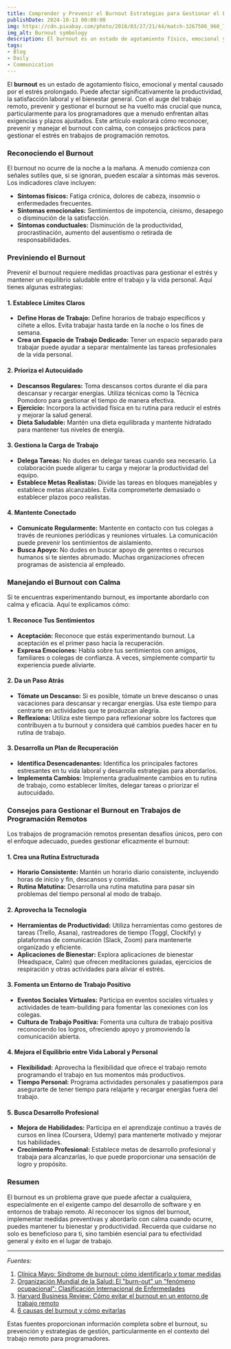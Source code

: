 ```yaml
---
title: Comprender y Prevenir el Burnout Estrategias para Gestionar el Estrés en el Trabajo Remoto
publishDate: 2024-10-13 00:00:00
img: https://cdn.pixabay.com/photo/2018/03/27/21/44/match-3267506_960_720.jpg
img_alt: Burnout symbology
description: El burnout es un estado de agotamiento físico, emocional y mental causado por el estrés prolongado. Puede afectar significativamente la productividad, la satisfacción laboral y el bienestar general.
tags: 
- Blog
- Daily
- Communication
---
```


El **burnout** es un estado de agotamiento físico, emocional y mental causado por el estrés prolongado. Puede afectar significativamente la productividad, la satisfacción laboral y el bienestar general. Con el auge del trabajo remoto, prevenir y gestionar el burnout se ha vuelto más crucial que nunca, particularmente para los programadores que a menudo enfrentan altas exigencias y plazos ajustados. Este artículo explorará cómo reconocer, prevenir y manejar el burnout con calma, con consejos prácticos para gestionar el estrés en trabajos de programación remotos.

### Reconociendo el Burnout

El burnout no ocurre de la noche a la mañana. A menudo comienza con señales sutiles que, si se ignoran, pueden escalar a síntomas más severos. Los indicadores clave incluyen:

- **Síntomas físicos:** Fatiga crónica, dolores de cabeza, insomnio o enfermedades frecuentes.
- **Síntomas emocionales:** Sentimientos de impotencia, cinismo, desapego o disminución de la satisfacción.
- **Síntomas conductuales:** Disminución de la productividad, procrastinación, aumento del ausentismo o retirada de responsabilidades.

### Previniendo el Burnout

Prevenir el burnout requiere medidas proactivas para gestionar el estrés y mantener un equilibrio saludable entre el trabajo y la vida personal. Aquí tienes algunas estrategias:

#### 1\. Establece Límites Claros

- **Define Horas de Trabajo:** Define horarios de trabajo específicos y cíñete a ellos. Evita trabajar hasta tarde en la noche o los fines de semana.
- **Crea un Espacio de Trabajo Dedicado:** Tener un espacio separado para trabajar puede ayudar a separar mentalmente las tareas profesionales de la vida personal.

#### 2\. Prioriza el Autocuidado

- **Descansos Regulares:** Toma descansos cortos durante el día para descansar y recargar energías. Utiliza técnicas como la Técnica Pomodoro para gestionar el tiempo de manera efectiva.
- **Ejercicio:** Incorpora la actividad física en tu rutina para reducir el estrés y mejorar la salud general.
- **Dieta Saludable:** Mantén una dieta equilibrada y mantente hidratado para mantener tus niveles de energía.

#### 3\. Gestiona la Carga de Trabajo

- **Delega Tareas:** No dudes en delegar tareas cuando sea necesario. La colaboración puede aligerar tu carga y mejorar la productividad del equipo.
- **Establece Metas Realistas:** Divide las tareas en bloques manejables y establece metas alcanzables. Evita comprometerte demasiado o establecer plazos poco realistas.

#### 4\. Mantente Conectado

- **Comunícate Regularmente:** Mantente en contacto con tus colegas a través de reuniones periódicas y reuniones virtuales. La comunicación puede prevenir los sentimientos de aislamiento.
- **Busca Apoyo:** No dudes en buscar apoyo de gerentes o recursos humanos si te sientes abrumado. Muchas organizaciones ofrecen programas de asistencia al empleado.

### Manejando el Burnout con Calma

Si te encuentras experimentando burnout, es importante abordarlo con calma y eficacia. Aquí te explicamos cómo:

#### 1\. Reconoce Tus Sentimientos

- **Aceptación:** Reconoce que estás experimentando burnout. La aceptación es el primer paso hacia la recuperación.
- **Expresa Emociones:** Habla sobre tus sentimientos con amigos, familiares o colegas de confianza. A veces, simplemente compartir tu experiencia puede aliviarte.

#### 2\. Da un Paso Atrás

- **Tómate un Descanso:** Si es posible, tómate un breve descanso o unas vacaciones para descansar y recargar energías. Usa este tiempo para centrarte en actividades que te produzcan alegría.
- **Reflexiona:** Utiliza este tiempo para reflexionar sobre los factores que contribuyen a tu burnout y considera qué cambios puedes hacer en tu rutina de trabajo.

#### 3\. Desarrolla un Plan de Recuperación

- **Identifica Desencadenantes:** Identifica los principales factores estresantes en tu vida laboral y desarrolla estrategias para abordarlos.
- **Implementa Cambios:** Implementa gradualmente cambios en tu rutina de trabajo, como establecer límites, delegar tareas o priorizar el autocuidado.

### Consejos para Gestionar el Burnout en Trabajos de Programación Remotos

Los trabajos de programación remotos presentan desafíos únicos, pero con el enfoque adecuado, puedes gestionar eficazmente el burnout:

#### 1\. Crea una Rutina Estructurada

- **Horario Consistente:** Mantén un horario diario consistente, incluyendo horas de inicio y fin, descansos y comidas.
- **Rutina Matutina:** Desarrolla una rutina matutina para pasar sin problemas del tiempo personal al modo de trabajo.

#### 2\. Aprovecha la Tecnología

- **Herramientas de Productividad:** Utiliza herramientas como gestores de tareas (Trello, Asana), rastreadores de tiempo (Toggl, Clockify) y plataformas de comunicación (Slack, Zoom) para mantenerte organizado y eficiente.
- **Aplicaciones de Bienestar:** Explora aplicaciones de bienestar (Headspace, Calm) que ofrecen meditaciones guiadas, ejercicios de respiración y otras actividades para aliviar el estrés.

#### 3\. Fomenta un Entorno de Trabajo Positivo

- **Eventos Sociales Virtuales:** Participa en eventos sociales virtuales y actividades de team-building para fomentar las conexiones con los colegas.
- **Cultura de Trabajo Positiva:** Fomenta una cultura de trabajo positiva reconociendo los logros, ofreciendo apoyo y promoviendo la comunicación abierta.

#### 4\. Mejora el Equilibrio entre Vida Laboral y Personal

- **Flexibilidad:** Aprovecha la flexibilidad que ofrece el trabajo remoto programando el trabajo en tus momentos más productivos.
- **Tiempo Personal:** Programa actividades personales y pasatiempos para asegurarte de tener tiempo para relajarte y recargar energías fuera del trabajo.

#### 5\. Busca Desarrollo Profesional

- **Mejora de Habilidades:** Participa en el aprendizaje continuo a través de cursos en línea (Coursera, Udemy) para mantenerte motivado y mejorar tus habilidades.
- **Crecimiento Profesional:** Establece metas de desarrollo profesional y trabaja para alcanzarlas, lo que puede proporcionar una sensación de logro y propósito.

### Resumen

El burnout es un problema grave que puede afectar a cualquiera, especialmente en el exigente campo del desarrollo de software y en entornos de trabajo remoto. Al reconocer los signos del burnout, implementar medidas preventivas y abordarlo con calma cuando ocurre, puedes mantener tu bienestar y productividad. Recuerda que cuidarse no solo es beneficioso para ti, sino también esencial para tu efectividad general y éxito en el lugar de trabajo.

-----

*Fuentes:*

1. [Clínica Mayo: Síndrome de burnout: cómo identificarlo y tomar medidas](https://www.mayoclinic.org/es/healthy-lifestyle/adult-health/in-depth/burnout/art-20046642)
2. [Organización Mundial de la Salud: El "burn-out" un "fenómeno ocupacional": Clasificación Internacional de Enfermedades](https://www.google.com/search?q=https://www.who.int/es/news/item/28-05-2019-burn-out-an-occupational-phenomenon-international-classification-of-diseases)
3. [Harvard Business Review: Cómo evitar el burnout en un entorno de trabajo remoto](https://hbr.org/2020/04/how-to-avoid-wfh-burnout)
4. [6 causas del burnout y cómo evitarlas](https://hbr.org/2019/07/6-causes-of-burnout-and-how-to-avoid-them)

Estas fuentes proporcionan información completa sobre el burnout, su prevención y estrategias de gestión, particularmente en el contexto del trabajo remoto para programadores.
